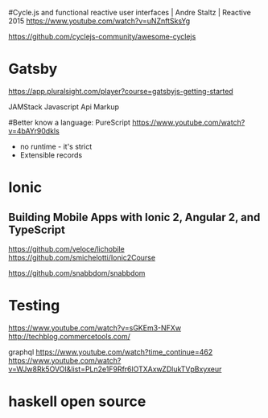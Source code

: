 #Cycle.js and functional reactive user interfaces | Andre Staltz | Reactive 2015
https://www.youtube.com/watch?v=uNZnftSksYg


https://github.com/cyclejs-community/awesome-cyclejs

# Gatsby
https://app.pluralsight.com/player?course=gatsbyjs-getting-started

JAMStack
Javascript
Api
Markup	

#Better know a language: PureScript
https://www.youtube.com/watch?v=4bAYr90dkls
- no runtime - it's strict
- Extensible records

# Ionic
## Building Mobile Apps with Ionic 2, Angular 2, and TypeScript

https://github.com/veloce/lichobile
https://github.com/smichelotti/Ionic2Course

https://github.com/snabbdom/snabbdom


# Testing
https://www.youtube.com/watch?v=sGKEm3-NFXw
http://techblog.commercetools.com/

graphql 
https://www.youtube.com/watch?time_continue=462
https://www.youtube.com/watch?v=WJw8Rk5OVOI&list=PLn2e1F9Rfr6lOTXAxwZDlukTVpBxyxeur

# haskell open source